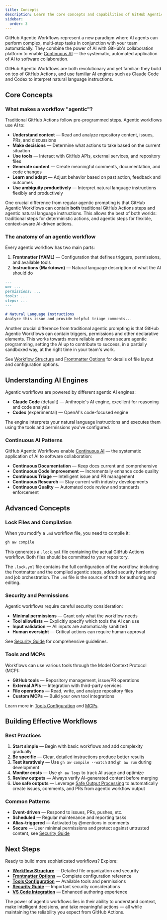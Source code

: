 ```yaml
---
title: Concepts
description: Learn the core concepts and capabilities of GitHub Agentic Workflows, combining AI agents with GitHub's collaboration platform for Continuous AI.
sidebar:
  order: 3
---
```


GitHub Agentic Workflows represent a new paradigm where AI agents can perform complex, multi-step tasks in conjunction with your team automatically. They combine the power of AI with GitHub's collaboration platform to enable [Continuous AI](https://githubnext.com/projects/continuous-ai) — the systematic, automated application of AI to software collaboration.

GitHub Agentic Workflows are both revolutionary and yet familiar: they build on top of GitHub Actions, and use familiar AI engines such as Claude Code and Codex to interpret natural language instructions.

## Core Concepts

### What makes a workflow "agentic"?

Traditional GitHub Actions follow pre-programmed steps. Agentic workflows use AI to:

- **Understand context** — Read and analyze repository content, issues, PRs, and discussions
- **Make decisions** — Determine what actions to take based on the current situation  
- **Use tools** — Interact with GitHub APIs, external services, and repository files
- **Generate content** — Create meaningful comments, documentation, and code changes
- **Learn and adapt** — Adjust behavior based on past action, feedback and outcomes
- **Use ambiguity productively** — Interpret natural language instructions flexibly and productively

One crucial difference from regular agentic prompting is that GitHub Agentic Workflows can contain **both** traditional GitHub Actions steps and agentic natural language instructions. This allows the best of both worlds: traditional steps for deterministic actions, and agentic steps for flexible, context-aware AI-driven actions.

### The anatomy of an agentic workflow

Every agentic workflow has two main parts:

1. **Frontmatter (YAML)** — Configuration that defines triggers, permissions, and available tools
2. **Instructions (Markdown)** — Natural language description of what the AI should do

```markdown
---
on: ...
permissions: ...
tools: ...
steps: ...
---

# Natural Language Instructions
Analyze this issue and provide helpful triage comments...
```

Another crucial difference from traditional agentic prompting is that GitHub Agentic Workflows can contain triggers, permissions and other declarative elements. This works towards more reliable and more secure agentic programming, setting the AI up to contribute to success, in a partially sandboxed way, at the right time in your team's work.

See [Workflow Structure](../reference/workflow-structure/) and [Frontmatter Options](../reference/frontmatter/) for details of file layout and configuration options.

## Understanding AI Engines

Agentic workflows are powered by different agentic AI engines:

- **Claude Code** (default) — Anthropic's AI engine, excellent for reasoning and code analysis
- **Codex** (experimental) — OpenAI's code-focused engine

The engine interprets your natural language instructions and executes them using the tools and permissions you've configured.

### Continuous AI Patterns

GitHub Agentic Workflows enable [Continuous AI](https://githubnext.com/projects/continuous-ai) — the systematic application of AI to software collaboration:

- **Continuous Documentation** — Keep docs current and comprehensive
- **Continuous Code Improvement** — Incrementally enhance code quality
- **Continuous Triage** — Intelligent issue and PR management
- **Continuous Research** — Stay current with industry developments
- **Continuous Quality** — Automated code review and standards enforcement

## Advanced Concepts

### Lock Files and Compilation

When you modify a `.md` workflow file, you need to compile it:

```bash
gh aw compile
```

This generates a `.lock.yml` file containing the actual GitHub Actions workflow. Both files should be committed to your repository.

The `.lock.yml` file contains the full configuration of the workflow, including the frontmatter and the compiled agentic steps, added security hardening and job orchestration. The `.md` file is the source of truth for authoring and editing.

### Security and Permissions

Agentic workflows require careful security consideration:

- **Minimal permissions** — Grant only what the workflow needs
- **Tool allowlists** — Explicitly specify which tools the AI can use  
- **Input validation** — All inputs are automatically sanitized
- **Human oversight** — Critical actions can require human approval

See [Security Guide](../guides/security/) for comprehensive guidelines.

### Tools and MCPs

Workflows can use various tools through the Model Context Protocol (MCP):

- **GitHub tools** — Repository management, issue/PR operations
- **External APIs** — Integration with third-party services
- **File operations** — Read, write, and analyze repository files
- **Custom MCPs** — Build your own tool integrations

Learn more in [Tools Configuration](../reference/tools/) and [MCPs](../guides/mcps/).

## Building Effective Workflows

### Best Practices

1. **Start simple** — Begin with basic workflows and add complexity gradually
2. **Be specific** — Clear, detailed instructions produce better results
3. **Test iteratively** — Use `gh aw compile --watch` and `gh aw run` during development
4. **Monitor costs** — Use `gh aw logs` to track AI usage and optimize
5. **Review outputs** — Always verify AI-generated content before merging
6. **Use safe outputs** — Leverage [Safe Output Processing](../reference/safe-outputs/) to automatically create issues, comments, and PRs from agentic workflow output

### Common Patterns

- **Event-driven** — Respond to issues, PRs, pushes, etc.
- **Scheduled** — Regular maintenance and reporting tasks
- **Alias-triggered** — Activated by @mentions in comments
- **Secure** — User minimal permissions and protect against untrusted content, see [Security Guide](../guides/security/)

## Next Steps

Ready to build more sophisticated workflows? Explore:

- **[Workflow Structure](../reference/workflow-structure/)** — Detailed file organization and security
- **[Frontmatter Options](../reference/frontmatter/)** — Complete configuration reference
- **[Tools Configuration](../reference/tools/)** — Available tools and permissions
- **[Security Guide](../guides/security/)** — Important security considerations
- **[VS Code Integration](../tools/vscode/)** — Enhanced authoring experience

The power of agentic workflows lies in their ability to understand context, make intelligent decisions, and take meaningful actions — all while maintaining the reliability you expect from GitHub Actions.
